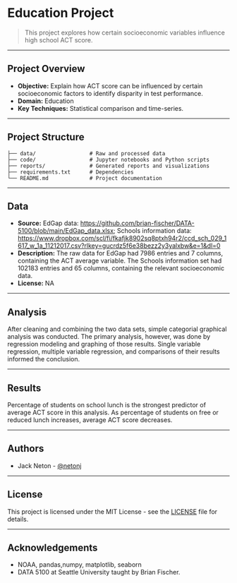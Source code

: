 # Education Project

> This project explores how certain socioeconomic variables influence high school ACT score.

---

## Project Overview


- **Objective:** Explain how ACT score can be influenced by certain socioeconomic factors to identify disparity in test performance.
- **Domain:** Education
- **Key Techniques:** Statistical comparison and time-series.

---

## Project Structure

```
├── data/                 # Raw and processed data
├── code/                 # Jupyter notebooks and Python scripts
├── reports/              # Generated reports and visualizations
├── requirements.txt      # Dependencies
└── README.md             # Project documentation
```

---

## Data

- **Source:** EdGap data: https://github.com/brian-fischer/DATA-5100/blob/main/EdGap_data.xlsx; Schools information data: https://www.dropbox.com/scl/fi/fkafjk8902sq8ptxh94r2/ccd_sch_029_1617_w_1a_11212017.csv?rlkey=gucrdz5f6e38bezz2y3yalxbw&e=1&dl=0
- **Description:** The raw data for EdGap had 7986 entries and 7 columns, containing the ACT average variable. The Schools information set had 102183 entries and 65 columns, containing the relevant socioeconomic data.
- **License:** NA

---

## Analysis

After cleaning and combining the two data sets, simple categorial graphical analysis was conducted. The primary analysis, however, was done by regression modeling and graphing of those results. Single variable regression, multiple variable regression, and comparisons of their results informed the conclusion.

---

## Results

Percentage of students on school lunch is the strongest predictor of average ACT score in this analysis. As percentage of students on free or reduced lunch increases, average ACT score decreases.

---

## Authors

- Jack Neton - [@netonj](https://github.com/netonj)

---

## License

This project is licensed under the MIT License - see the [LICENSE](LICENSE) file for details.

---

## Acknowledgements

- NOAA, pandas,numpy, matplotlib, seaborn
- DATA 5100 at Seattle University taught by Brian Fischer.
